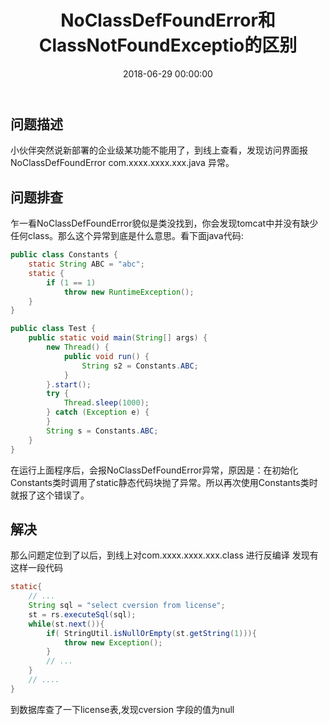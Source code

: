 ﻿---
layout: post
title: NoClassDefFoundError和ClassNotFoundExceptio的区别

date: 2018-06-29 00:00:00
categories: 后端
---

## 问题描述

小伙伴突然说新部署的企业级某功能不能用了，到线上查看，发现访问界面报 NoClassDefFoundError com.xxxx.xxxx.xxx.java 异常。

## 问题排查

乍一看NoClassDefFoundError貌似是类没找到，你会发现tomcat中并没有缺少任何class。那么这个异常到底是什么意思。看下面java代码:

```java
public class Constants {
	static String ABC = "abc";
	static {
		if (1 == 1)
			throw new RuntimeException();
	}
}

public class Test {
	public static void main(String[] args) {
		new Thread() {
			public void run() {
				String s2 = Constants.ABC;
			}
		}.start();
		try {
			Thread.sleep(1000);
		} catch (Exception e) {
		}
		String s = Constants.ABC;
	}
}

```

在运行上面程序后，会报NoClassDefFoundError异常，原因是：在初始化Constants类时调用了static静态代码块抛了异常。所以再次使用Constants类时就报了这个错误了。

## 解决

那么问题定位到了以后，到线上对com.xxxx.xxxx.xxx.class 进行反编译 发现有这样一段代码

```java
static{
    // ...
    String sql = "select cversion from license";
    st = rs.executeSql(sql);
    while(st.next()){
        if( StringUtil.isNullOrEmpty(st.getString(1))){
            throw new Exception();
        }
        // ...
    }
    // ....
}
```

到数据库查了一下license表,发现cversion 字段的值为null

